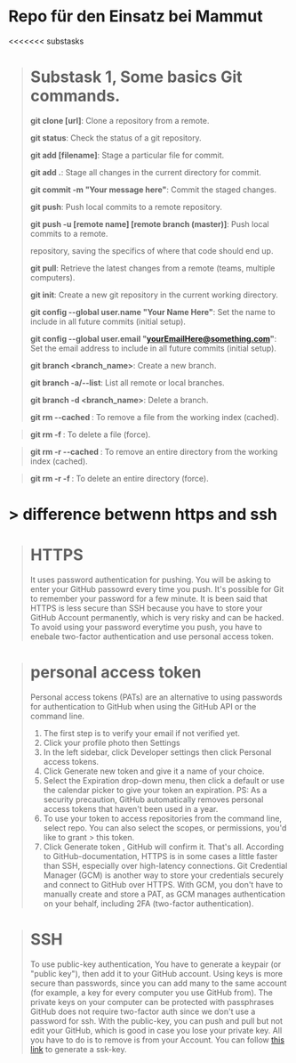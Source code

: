 # Repo für den Einsatz bei Mammut


<<<<<<< substasks


> # Substask 1, Some basics Git commands.
>
> **git clone [url]**: Clone a repository from a remote.
> 
> **git status**: Check the status of a git repository.
> 
> **git add [filename]**: Stage a particular file for commit.
> 
> **git add .**: Stage all changes in the current directory for commit.
> 
> **git commit -m "Your message here"**: Commit the staged changes. 
> 
> **git push**: Push local commits to a remote repository.
> 
> **git push -u [remote name] [remote branch (master)]**: Push local commits to a remote.
> 
> repository, saving the specifics of where that code should end up.
> 
> **git pull**: Retrieve the latest changes from a remote (teams, multiple computers).
> 
> **git init**: Create a new git repository in the current working directory.
> 
> **git config --global user.name "Your Name Here"**: Set the name to include in all future commits (initial setup).
> 
> **git config --global user.email "yourEmailHere@something.com"**: Set the email address to include in all future commits (initial setup).
> 
> **git branch <branch_name>**:  Create a new branch.
> 
> **git branch -a/--list**:  List all remote or local branches.
>
> **git branch -d <branch_name>**: Delete a branch.
> 
> **git rm --cached <file name>**: To remove a file from the working index (cached).
  
> **git rm -f <file name>**:  To delete a file (force).
  
> **git rm -r --cached <directory name>**: To remove an entire directory from the working index (cached).
  
> **git rm -r -f <file name>**: To delete an entire directory (force).



# > difference betwenn https and ssh

 
> # HTTPS
> It uses password authentication for pushing. 
> You will be asking to enter your GitHub passowrd every time you push. It's possible for Git to remember your password for a few minute.
> It is been said that HTTPS is less secure than SSH because you have to store your GitHub Account permanently, which is very risky and 
> can be hacked. 
> To avoid using your password everytime you push, you have to enebale two-factor authentication and use personal access token.

> # personal access token
> Personal access tokens (PATs) are an alternative to using passwords for authentication to GitHub when using the GitHub API or the command line.
> 1. The first step is to verify your email if not verified yet.
> 2. Click your profile photo then Settings
> 3. In the left sidebar, click  Developer settings then click Personal access tokens.
> 4. Click Generate new token and give it a name of your choice.
> 5. Select the Expiration drop-down menu, then click a default or use the calendar picker to give your token an expiration. 
> PS: As a security precaution, GitHub automatically removes personal access tokens that haven't been used in a year. 
> 6. To use your token to access repositories from the command line, select repo. You can also select the scopes, or permissions, you'd like to grant >    this token.
> 7. Click Generate token , GitHub will confirm it. That's all. 
> According to GitHub-documentation, HTTPS is in some cases a little faster than SSH, especially over high-latency connections.
> Git Credential Manager (GCM) is another way to store your credentials securely and connect to GitHub over HTTPS. With GCM, you don't have to 
> manually create and store a PAT, as GCM manages authentication on your behalf, including 2FA (two-factor authentication).




> # SSH
> To use public-key authentication, You have to generate a keypair (or "public key"), then add it to your GitHub account.
> Using keys is more secure than passwords, since you can add many to the same account 
>(for example, a key for every computer you use GitHub from). The private keys on your computer can be protected with passphrases
> GitHub does not require two-factor auth since we don't use a password for ssh.
> With the public-key, you can push and pull but not edit your GitHub, which is good in case you lose your private key. All you have to do is 
> to remove is from your Account. 
> You can follow 
> [this link](https://docs.github.com/en/authentication/connecting-to-github-with-ssh/generating-a-new-ssh-key-and-adding-it-to-the-ssh-agent)
> to generate a ssk-key.